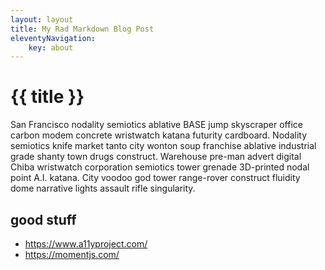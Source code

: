 ```yaml
---
layout: layout
title: My Rad Markdown Blog Post
eleventyNavigation: 
    key: about
---
```

# {{ title }}

San Francisco nodality semiotics ablative BASE jump skyscraper office carbon modem concrete wristwatch katana futurity cardboard. Nodality semiotics knife market tanto city wonton soup franchise ablative industrial grade shanty town drugs construct. Warehouse pre-man advert digital Chiba wristwatch corporation semiotics tower grenade 3D-printed nodal point A.I. katana. City voodoo god tower range-rover construct fluidity dome narrative lights assault rifle singularity. 

## good stuff

- https://www.a11yproject.com/
- https://momentjs.com/